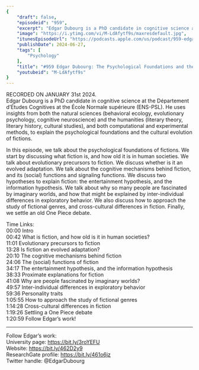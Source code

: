 ```yaml
---
{
	"draft": false,
	"episodeid": "959",
	"excerpt": "Edgar Dubourg is a PhD candidate in cognitive science at the Département d’Études Cognitives at the École Normale supérieure (ENS-PSL). He uses insights from both the natural sciences (behavioral ecology, evolutionary psychology, cognitive neuroscience) and the humanities (literary theory, literary history, cultural studies), and both computational and experimental methods, to explain the psychological foundations and the cultural evolution of fictions.",
	"image": "https://i.ytimg.com/vi/M-LdAfytf9s/maxresdefault.jpg",
	"itunesEpisodeUrl": "https://podcasts.apple.com/us/podcast/959-edgar-dubourg-the-psychological-foundations/id1451347236?i=1000660465882&uo=4",
	"publishDate": 2024-06-27,
	"tags": [
		"Psychology"
	],
	"title": "#959 Edgar Dubourg: The Psychological Foundations and the Cultural Evolution of Fiction",
	"youtubeid": "M-LdAfytf9s"
}
---
```

RECORDED ON JANUARY 31st 2024.  
Edgar Dubourg is a PhD candidate in cognitive science at the Département d’Études Cognitives at the École Normale supérieure (ENS-PSL). He uses insights from both the natural sciences (behavioral ecology, evolutionary psychology, cognitive neuroscience) and the humanities (literary theory, literary history, cultural studies), and both computational and experimental methods, to explain the psychological foundations and the cultural evolution of fictions.

In this episode, we talk about the psychological foundations of fictions. We start by discussing what fiction is, and how old it is in human societies. We talk about evolutionary precursors to fiction. We discuss whether is it an evolved adaptation. We talk about the cognitive mechanisms behind fiction, and its (social) functions and signaling functions. We discuss two hypotheses to explain fiction: the entertainment hypothesis, and the information hypothesis. We talk about why so many people are fascinated by imaginary worlds, and how that might be explained by inter-individual differences in exploratory behavior. We also discuss how to approach the study of fictional genres, and cross-cultural differences in fiction. Finally, we settle an old One Piece debate.

Time Links:  
<time>00:00</time> Intro  
<time>00:42</time> What is fiction, and how old is it in human societies?  
<time>11:01</time> Evolutionary precursors to fiction  
<time>13:28</time> Is fiction an evolved adaptation?  
<time>20:10</time> The cognitive mechanisms behind fiction  
<time>24:06</time> The (social) functions of fiction  
<time>34:17</time> The entertainment hypothesis, and the information hypothesis  
<time>38:33</time> Proximate explanations for fiction  
<time>41:08</time> Why are people fascinated by imaginary worlds?  
<time>49:57</time> Inter-individual differences in exploratory behavior  
<time>59:36</time> Personality traits  
<time>1:05:55</time> How to approach the study of fictional genres  
<time>1:14:28</time> Cross-cultural differences in fiction  
<time>1:19:26</time> Settling a One Piece debate  
<time>1:20:59</time> Follow Edgar’s work!

---

Follow Edgar’s work:  
University page: https://bit.ly/3roYEFU  
Website: https://bit.ly/462D2y9  
ResearchGate profile: https://bit.ly/461o6jz  
Twitter handle: @EdgarDubourg
